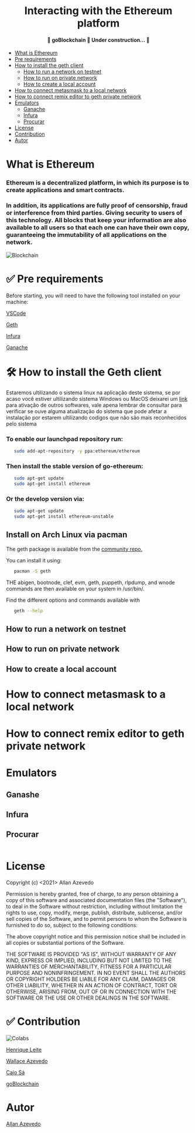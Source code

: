 <h1 align="center"> Interacting with the Ethereum platform </h1>

<h4 align="center"> 
	🚧  goBlockchain 🚀 Under construction...  🚧
</h4>

<p align="center"></p>

<!--ts-->
* [What is Ethereum](#what-is-ethereum)                            
* [Pre requirements](pre-requirements)
 * [How to install the geth client](#how-to-install-the-geth-client)
      * [How to run a network on testnet](#how-to-run-a-network-on-testnet)
      * [How to run on private network](#how-to-run-on-private-network)
      * [How to create a local account](#how-to-create-a-local-account)
* [How to connect metasmask to a local network](#how-to-connect-metasmask-to-a-local-network)
* [How to connect remix editor to geth private network](#how-to-connect-remix-editor-to-geth-private-network)
* [Emulators](#emulators)
   * [Ganache](#ganache)
   * [Infura](#infura)
   * [Procurar](#procurar)
* [License](#License)
* [Contribution](#contribution)
* [Autor](#autor)
  
<!--te-->

# What is Ethereum

<h3> Ethereum is a decentralized platform, in which its purpose is to create applications and smart contracts.</h3>
<h3>In addition, its applications are fully proof of censorship, fraud or interference from third parties. Giving security to users of this technology. All blocks that keep your information are also available to all users so that each one can have their own copy, guaranteeing the immutability of all applications on the network. </h3>

<img alt="Blockchain" title="#blockchain" href="https://goblockchain.io/" src="./img/blockchain.png" />

# ✅ Pre requirements


Before starting, you will need to have the following tool installed on your machine:

[VSCode](https://code.visualstudio.com/)

[Geth](https://geth.ethereum.org/downloads/)

[Infura](https://infura.io/)

[Ganache](https://www.trufflesuite.com/ganache)




# 🛠  How to install the Geth client

<p>Estaremos ultilizando o sistema linux na aplicação deste sistema, se por acaso você estiver ultilizando sistema Windows ou MacOS deixarei um <a href="https://geth.ethereum.org/docs/install-and-build/installing-geth#install-on-ubuntu-via-ppas" > link </a> para ativação de outros softwares, vale apena lembrar de consultar para verificar se ouve alguma atualização do sistema que pode afetar a instalação por estarem ultilizando codigos que não são mais reconhecidos pelo sistema  </p>

<h3>To enable our launchpad repository run: </h3>

```bash
   sudo add-apt-repository -y ppa:ethereum/ethereum
```

<h3>Then install the stable version of go-ethereum:</h3>

```bash
   sudo apt-get update
   sudo apt-get install ethereum
```

<h3>Or the develop version via: </h3>

```bash
   sudo apt-get update
   sudo apt-get install ethereum-unstable
```

<h2> Install on Arch Linux via pacman </h2>

The geth package is available from the <a href="https://archlinux.org/packages/community/x86_64/go-ethereum/">community repo. </a>

<p>You can install it using:</p>

```bash
   pacman -S geth
```

<p>THE abigen, bootnode, clef, evm, geth, puppeth, rlpdump, and wnode commands are then available on your system in /usr/bin/.</p>

<p>Find the different options and commands available with</p> 

```bash
   geth --help
```

## How to run a network on testnet

## How to run on private network

## How to create a local account

# How to connect metasmask to a local network

# How to connect remix editor to geth private network

# Emulators

## Ganashe

## Infura

## Procurar



```bash 

```

# License

Copyright (c) <2021> <Seu Nome> Allan Azevedo

Permission is hereby granted, free of charge, to any person obtaining a copy
of this software and associated documentation files (the "Software"), to deal
in the Software without restriction, including without limitation the rights
to use, copy, modify, merge, publish, distribute, sublicense, and/or sell
copies of the Software, and to permit persons to whom the Software is
furnished to do so, subject to the following conditions:

The above copyright notice and this permission notice shall be included in all
copies or substantial portions of the Software.

THE SOFTWARE IS PROVIDED "AS IS", WITHOUT WARRANTY OF ANY KIND, EXPRESS OR
IMPLIED, INCLUDING BUT NOT LIMITED TO THE WARRANTIES OF MERCHANTABILITY,
FITNESS FOR A PARTICULAR PURPOSE AND NONINFRINGEMENT. IN NO EVENT SHALL THE
AUTHORS OR COPYRIGHT HOLDERS BE LIABLE FOR ANY CLAIM, DAMAGES OR OTHER
LIABILITY, WHETHER IN AN ACTION OF CONTRACT, TORT OR OTHERWISE, ARISING FROM,
OUT OF OR IN CONNECTION WITH THE SOFTWARE OR THE USE OR OTHER DEALINGS IN THE
SOFTWARE.

# ✅ Contribution

<img alt="Colabs" title="#Colabs" href="https://goblockchain.io/" src="./img/colabs.png" />

[Henrique Leite](https://github.com/falehenrique/)

[Wallace Azevedo](https://github.com/wallaceAzevedo/)

[Caio Sá](https://github.com/caiosabarros/)

[goBlockchain](https://github.com/goblockchain/)


# Autor

[Allan Azevedo](https://www.linkedin.com/in/allan-azevedo-7908b21b5//)

